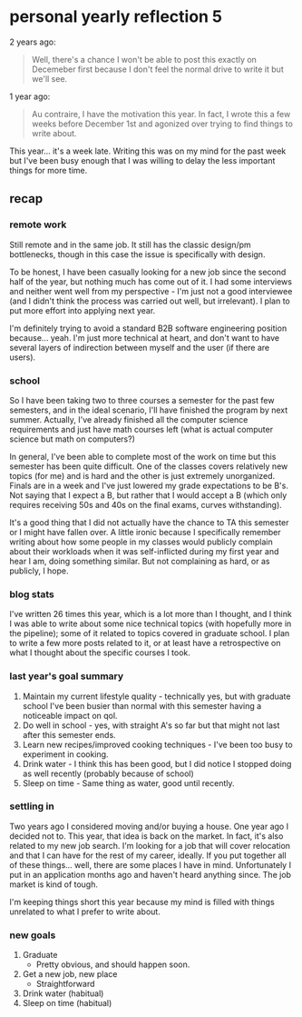 # personal yearly reflection 5

2 years ago:

> Well, there's a chance I won't be able to post this exactly on Decemeber first
> because I don't feel the normal drive to write it but we'll see.

1 year ago:

> Au contraire, I have the motivation this year. In fact, I wrote this a few
> weeks before December 1st and agonized over trying to find things to write
> about.

This year... it's a week late. Writing this was on my mind for the past week but
I've been busy enough that I was willing to delay the less important things for
more time.

## recap

### remote work

Still remote and in the same job. It still has the classic design/pm
bottlenecks, though in this case the issue is specifically with design.

To be honest, I have been casually looking for a new job since the second half
of the year, but nothing much has come out of it. I had some interviews and
neither went well from my perspective - I'm just not a good interviewee (and I
didn't think the process was carried out well, but irrelevant). I plan to put
more effort into applying next year.

I'm definitely trying to avoid a standard B2B software engineering position
because... yeah. I'm just more technical at heart, and don't want to have
several layers of indirection between myself and the user (if there are users).

### school

So I have been taking two to three courses a semester for the past few
semesters, and in the ideal scenario, I'll have finished the program by next
summer. Actually, I've already finished all the computer science requirements
and just have math courses left (what is actual computer science but math on
computers?)

In general, I've been able to complete most of the work on time but this
semester has been quite difficult. One of the classes covers relatively new
topics (for me) and is hard and the other is just extremely unorganized. Finals
are in a week and I've just lowered my grade expectations to be B's. Not saying
that I expect a B, but rather that I would accept a B (which only requires
receiving 50s and 40s on the final exams, curves withstanding).

It's a good thing that I did not actually have the chance to TA this semester or
I might have fallen over. A little ironic because I specifically remember
writing about how some people in my classes would publicly complain about their
workloads when it was self-inflicted during my first year and hear I am, doing
something similar. But not complaining as hard, or as publicly, I hope.

### blog stats

I've written 26 times this year, which is a lot more than I thought, and I think
I was able to write about some nice technical topics (with hopefully more in the
pipeline); some of it related to topics covered in graduate school. I plan to
write a few more posts related to it, or at least have a retrospective on what I
thought about the specific courses I took.

### last year's goal summary

1. Maintain my current lifestyle quality - technically yes, but with graduate
   school I've been busier than normal with this semester having a noticeable
   impact on qol.
2. Do well in school - yes, with straight A's so far but that might not last
   after this semester ends.
3. Learn new recipes/improved cooking techniques - I've been too busy to
   experiment in cooking.
4. Drink water - I think this has been good, but I did notice I stopped doing as
   well recently (probably because of school)
5. Sleep on time - Same thing as water, good until recently.

### settling in

Two years ago I considered moving and/or buying a house. One year ago I decided
not to. This year, that idea is back on the market. In fact, it's also related
to my new job search. I'm looking for a job that will cover relocation and that
I can have for the rest of my career, ideally. If you put together all of these
things... well, there are some places I have in mind. Unfortunately I put in an
application months ago and haven't heard anything since. The job market is kind
of tough.

I'm keeping things short this year because my mind is filled with things
unrelated to what I prefer to write about.

### new goals

1. Graduate
    - Pretty obvious, and should happen soon.
2. Get a new job, new place
    - Straightforward
3. Drink water (habitual)
4. Sleep on time (habitual)
